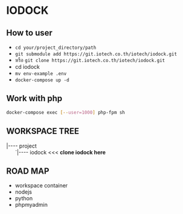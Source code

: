 # IODOCK

## How to user

- ```cd your/project_directory/path```
- ```git submodule add https://git.iotech.co.th/iotech/iodock.git```
- หรือ ```git clone https://git.iotech.co.th/iotech/iodock.git```
- cd iodock
- ```mv env-example .env```
- ```docker-compose up -d```

## Work with php

```bash
docker-compose exec [--user=1000] php-fpm sh
```

## WORKSPACE TREE

|---- project  
&nbsp;&nbsp;&nbsp;&nbsp;&nbsp;&nbsp;`|---- iodock <<< **clone iodock here**

## ROAD MAP

- workspace container
- nodejs
- python
- phpmyadmin